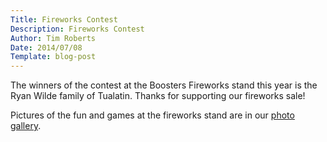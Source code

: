 ```yaml
---
Title: Fireworks Contest
Description: Fireworks Contest
Author: Tim Roberts
Date: 2014/07/08
Template: blog-post
---
```

The winners of the contest at the Boosters Fireworks stand this year is the 
Ryan Wilde family of Tualatin.  Thanks for supporting our fireworks sale!

Pictures of the fun and games at the fireworks stand are in our 
[photo gallery](pictures?fireworks).
